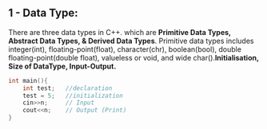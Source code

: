 ## 1 - Data Type:

There are three data types in C++. which are **Primitive Data Types, Abstract Data Types, & Derived Data Types**. Primitive data types includes integer(int), floating-point(float), character(chr), boolean(bool), double floating-point(double float), valueless or void, and wide char().**Initialisation, Size of DataType, Input-Output.**
```c++
int main(){
    int test;   //declaration
    test = 5;   //initialization
    cin>>n;     // Input
    cout<<n;    // Output (Print)
}
```
